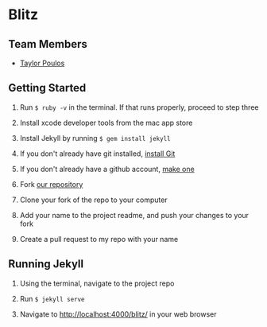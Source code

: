 # Blitz


## Team Members
- [Taylor Poulos](//twp.io)


## Getting Started

1. Run `$ ruby -v` in the terminal. If that runs properly, proceed to step three

2. Install xcode developer tools from the mac app store

3. Install Jekyll by running `$ gem install jekyll`

5. If you don't already have git installed, [install Git](https://help.github.com/articles/set-up-git/#setting-up-git)

6. If you don't already have a github account, [make one](https://github.com)

7. Fork [our repository](https://github.com/tpoulos/blitz)

8. Clone your fork of the repo to your computer

9. Add your name to the project readme, and push your changes to your fork

10. Create a pull request to my repo with your name



## Running Jekyll

1. Using the terminal, navigate to the project repo

2. Run `$ jekyll serve`

3. Navigate to [http://localhost:4000/blitz/](http://localhost:4000/blitz/) in your web browser
